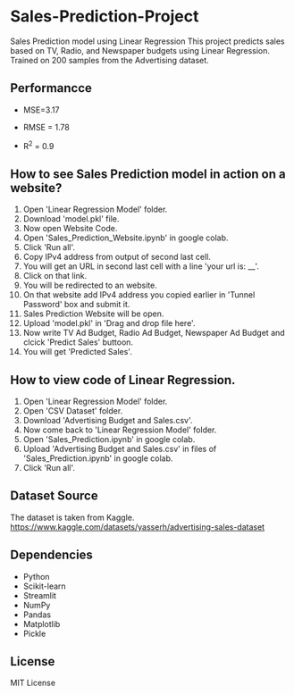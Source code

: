 # Sales-Prediction-Project
Sales Prediction model using Linear Regression 
This project predicts sales based on TV, Radio, and Newspaper budgets using Linear Regression. Trained on 200 samples from the Advertising dataset.

## Performancce
- MSE=3.17

- RMSE = 1.78

- R<sup>2</sup> = 0.9
  
## How to see Sales Prediction model in action on a website?
1. Open 'Linear Regression Model' folder.
2. Download 'model.pkl' file.
3. Now open Website Code.
4. Open 'Sales_Prediction_Website.ipynb' in google colab.
5. Click 'Run all'.
6. Copy IPv4 address from output of second last cell.
7. You will get an URL in second last cell with a line 'your url is: __'.
8. Click on that link.
9. You will be redirected to an website.
10. On that website add IPv4 address you copied earlier in 'Tunnel Password' box and submit it.
11. Sales Prediction Website will be open.
12. Upload 'model.pkl' in 'Drag and drop file here'.
13. Now write TV Ad Budget, Radio Ad Budget, Newspaper Ad Budget and clcick 'Predict Sales' buttoon.
14. You will get 'Predicted Sales'.
    
## How to view code of Linear Regression.
1. Open 'Linear Regression Model' folder.
2. Open 'CSV Dataset' folder.
3. Download 'Advertising Budget and Sales.csv'.
4. Now come back to 'Linear Regression Model' folder.
5. Open 'Sales_Prediction.ipynb' in google colab.
6. Upload 'Advertising Budget and Sales.csv' in files of  'Sales_Prediction.ipynb' in google colab.
7. Click 'Run all'.

## Dataset Source
The dataset is taken from Kaggle.
https://www.kaggle.com/datasets/yasserh/advertising-sales-dataset
   
## Dependencies
- Python
- Scikit-learn
- Streamlit
- NumPy
- Pandas
- Matplotlib
- Pickle
  
## License
MIT License
